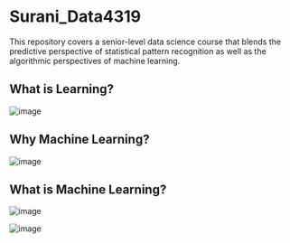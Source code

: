 # Surani_Data4319
This repository covers a senior-level data science course that blends the predictive perspective of statistical pattern recognition as well as the algorithmic perspectives of machine learning.


## What is Learning? ##

![image](https://user-images.githubusercontent.com/59889106/117865113-3079f880-b25b-11eb-9547-65f1673d4f74.png)


## Why Machine Learning? ##

![image](https://user-images.githubusercontent.com/59889106/117865308-71720d00-b25b-11eb-950f-3abb4fd91dbf.png)

## What is Machine Learning? ##

![image](https://user-images.githubusercontent.com/59889106/117865494-a41c0580-b25b-11eb-820f-23a51d0f8720.png)


![image](https://user-images.githubusercontent.com/59889106/117887732-c7a07980-b276-11eb-847e-cb766f333fe2.png)

